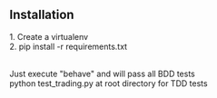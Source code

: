 <h2>Installation</h2>
1. Create a virtualenv<br>
2. pip install -r requirements.txt<br><br>

Just execute "behave" and will pass all BDD tests <br>
python test_trading.py at root directory for TDD tests

